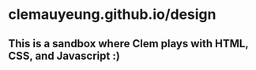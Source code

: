 # clemauyeung.github.io/design

## This is a sandbox where Clem plays with HTML, CSS, and Javascript :)
